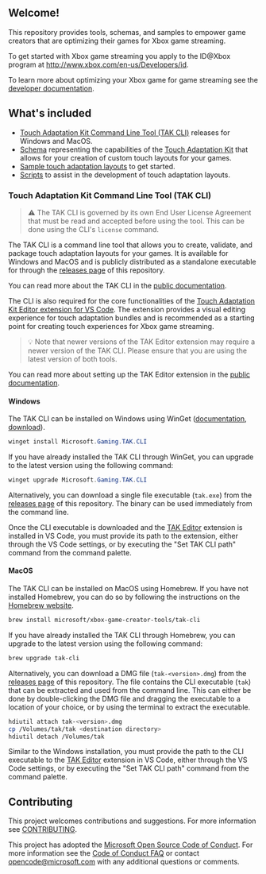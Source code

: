 ## Welcome!

This repository provides tools, schemas, and samples to empower game creators that are optimizing their games for Xbox game streaming.

To get started with Xbox game streaming you apply to the ID@Xbox program at http://www.xbox.com/en-us/Developers/id.

To learn more about optimizing your Xbox game for game streaming see the [developer documentation](https://docs.microsoft.com/en-us/gaming/game-streaming/).

## What's included

- [Touch Adaptation Kit Command Line Tool (TAK CLI)](https://github.com/microsoft/xbox-game-streaming-tools/releases) releases for Windows and MacOS.
- [Schema](./touch-adaptation-kit/schemas) representing the capabilities of the [Touch Adaptation Kit](https://docs.microsoft.com/en-us/gaming/game-streaming/ux/touch-adaptation-kit/) that allows for your creation of custom touch layouts for your games.
- [Sample touch adaptation layouts](./touch-adaptation-kit/samples) to get started.
- [Scripts](./touch-adaptation-kit/scripts) to assist in the development of touch adaptation layouts.

### Touch Adaptation Kit Command Line Tool (TAK CLI)

> ⚠️ The TAK CLI is governed by its own End User License Agreement that must be read and accepted before using the tool. This can be done using the CLI's `license` command.

The TAK CLI is a command line tool that allows you to create, validate, and package touch adaptation layouts for your games. It is available for Windows and MacOS and is publicly distributed as a standalone executable for through the [releases page](https://github.com/microsoft/xbox-game-streaming-tools/releases) of this repository.

You can read more about the TAK CLI in the [public documentation](https://aka.ms/game-streaming-touch-tak-cli).

The CLI is also required for the core functionalities of the [Touch Adaptation Kit Editor extension for VS Code](https://aka.ms/get-takeditor). The extension provides a visual editing experience for touch adaptation bundles and is recommended as a starting point for creating touch experiences for Xbox game streaming.

> 💡 Note that newer versions of the TAK Editor extension may require a newer version of the TAK CLI. Please ensure that you are using the latest version of both tools.

You can read more about setting up the TAK Editor extension in the [public documentation](https://aka.ms/takeditor-docs).

#### Windows

The TAK CLI can be installed on Windows using WinGet ([documentation](https://learn.microsoft.com/windows/package-manager/winget/), [download](https://aka.ms/getwinget)).

```powershell
winget install Microsoft.Gaming.TAK.CLI
```

If you have already installed the TAK CLI through WinGet, you can upgrade to the latest version using the following command:

```powershell
winget upgrade Microsoft.Gaming.TAK.CLI
```

Alternatively, you can download a single file executable (`tak.exe`) from the [releases page](https://github.com/microsoft/xbox-game-streaming-tools/releases) of this repository. The binary can be used immediately from the command line.

Once the CLI executable is downloaded and the [TAK Editor](https://aka.ms/get-takeditor) extension is installed in VS Code, you must provide its path to the extension, either through the VS Code settings, or by executing the "Set TAK CLI path" command from the command palette.

#### MacOS

The TAK CLI can be installed on MacOS using Homebrew. If you have not installed Homebrew, you can do so by following the instructions on the [Homebrew website](https://brew.sh/).

```bash
brew install microsoft/xbox-game-creator-tools/tak-cli
```

If you have already installed the TAK CLI through Homebrew, you can upgrade to the latest version using the following command:

```bash
brew upgrade tak-cli
```

Alternatively, you can download a DMG file (`tak-<version>.dmg`) from the [releases page](https://github.com/microsoft/xbox-game-streaming-tools/releases) of this repository. The file contains the CLI executable (`tak`) that can be extracted and used from the command line. This can either be done by double-clicking the DMG file and dragging the executable to a location of your choice, or by using the terminal to extract the executable.

```bash
hdiutil attach tak-<version>.dmg
cp /Volumes/tak/tak <destination directory>
hdiutil detach /Volumes/tak
```

Similar to the Windows installation, you must provide the path to the CLI executable to the [TAK Editor](https://aka.ms/get-takeditor) extension in VS Code, either through the VS Code settings, or by executing the "Set TAK CLI path" command from the command palette.

## Contributing

This project welcomes contributions and suggestions. For more information see [CONTRIBUTING](CONTRIBUTING.md).

This project has adopted the [Microsoft Open Source Code of Conduct](https://opensource.microsoft.com/codeofconduct/). For more information see the [Code of Conduct FAQ](https://opensource.microsoft.com/codeofconduct/faq/) or
contact [opencode@microsoft.com](mailto:opencode@microsoft.com) with any additional questions or comments.
